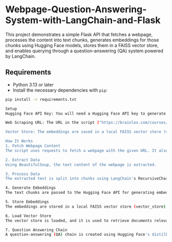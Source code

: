 # Webpage-Question-Answering-System-with-LangChain-and-Flask
This project demonstrates a simple Flask API that fetches a webpage, processes the content into text chunks, generates embeddings for those chunks using Hugging Face models, stores them in a FAISS vector store, and enables querying through a question-answering (QA) system powered by LangChain.

## Requirements

- Python 3.13 or later
- Install the necessary dependencies with `pip`:

```bash
pip install -r requirements.txt

Setup
Hugging Face API Key: You will need a Hugging Face API key to generate embeddings from the model all-MiniLM-L6-v2 (or another model of your choice). Replace the HEADERS in the script with your personal API key.

Web Scraping URL: The URL in the script ("https://brainlox.com/courses/category/technical") is the webpage that will be scraped. You can change this to any URL you'd like to scrape and extract data from.

Vector Store: The embeddings are saved in a local FAISS vector store (vector_store). This allows you to store and query the processed data efficiently.

How It Works
1. Fetch Webpage Content
The script uses requests to fetch a webpage with the given URL. It also sets a custom User-Agent header to identify the bot.

2. Extract Data
Using BeautifulSoup, the text content of the webpage is extracted.

3. Process Data
The extracted text is split into chunks using LangChain's RecursiveCharacterTextSplitter to make it manageable for generating embeddings.

4. Generate Embeddings
The text chunks are passed to the Hugging Face API for generating embeddings using the all-MiniLM-L6-v2 model.

5. Store Embeddings
The embeddings are stored in a local FAISS vector store (vector_store) for efficient searching.

6. Load Vector Store
The vector store is loaded, and it is used to retrieve documents relevant to a query.

7. Question Answering Chain
A question-answering (QA) chain is created using Hugging Face's distilbert-base-uncased-distilled-squad model. The QA chain uses the vector store to retrieve relevant documents and generate answers based on them.
